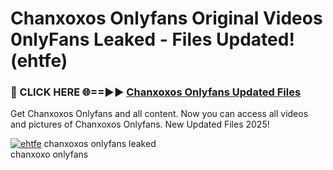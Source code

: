 # Chanxoxos Onlyfans Original Videos 0nlyFans Leaked - Files Updated! (ehtfe)

<h3>🔴 CLICK HERE 🌐==►► <a href="https://tinyurl.com/x26r9saj" rel="nofollow">Chanxoxos Onlyfans Updated Files</a></h3>

Get Chanxoxos Onlyfans and all content. Now you can access all videos and pictures of Chanxoxos Onlyfans. New Updated Files 2025!

[![ehtfe](https://i.imgur.com/LkgZPqh.gif)](https://tinyurl.com/x26r9saj)
chanxoxos onlyfans leaked<br>
chanxoxo onlyfans